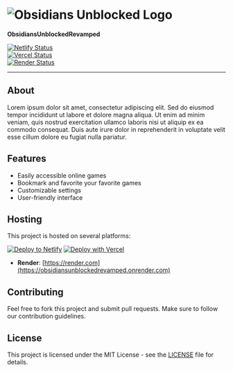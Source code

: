 # ![Obsidians Unblocked Logo](https://obsidianig.com/assets/obsidians-unblocked-high-resolution-logo-transparent.png)  
**ObsidiansUnblockedRevamped**  

[![Netlify Status](https://api.netlify.com/api/v1/badges/.../deploy-status)](https://app.netlify.com/sites/obsidiansunblockedrevamped/deploys)  
[![Vercel Status](https://vercel.com/button)](https://vercel.com/project-name)  
[![Render Status](https://render.com/button)](https://render.com/project-name)

---

## About  
Lorem ipsum dolor sit amet, consectetur adipiscing elit. Sed do eiusmod tempor incididunt ut labore et dolore magna aliqua. Ut enim ad minim veniam, quis nostrud exercitation ullamco laboris nisi ut aliquip ex ea commodo consequat. Duis aute irure dolor in reprehenderit in voluptate velit esse cillum dolore eu fugiat nulla pariatur.  

## Features  
- Easily accessible online games  
- Bookmark and favorite your favorite games  
- Customizable settings  
- User-friendly interface

## Hosting  
This project is hosted on several platforms:  

[![Deploy to Netlify](https://www.netlify.com/img/deploy/button.svg)](https://app.netlify.com/start/deploy?repository=repository_url)
[![Deploy with Vercel](https://vercel.com/button)](https://vercel.com/new/clone?repository-url=https%3A%2F%2Fgithub.com%2Fvercel%2Fnext.js%2Ftree%2Fcanary%2Fexamples%2Fhello-world)
- **Render**: [https://render.com](https://obsidiansunblockedrevamped.onrender.com)

## Contributing  
Feel free to fork this project and submit pull requests. Make sure to follow our contribution guidelines.

## License  
This project is licensed under the MIT License - see the [LICENSE](LICENSE) file for details.
